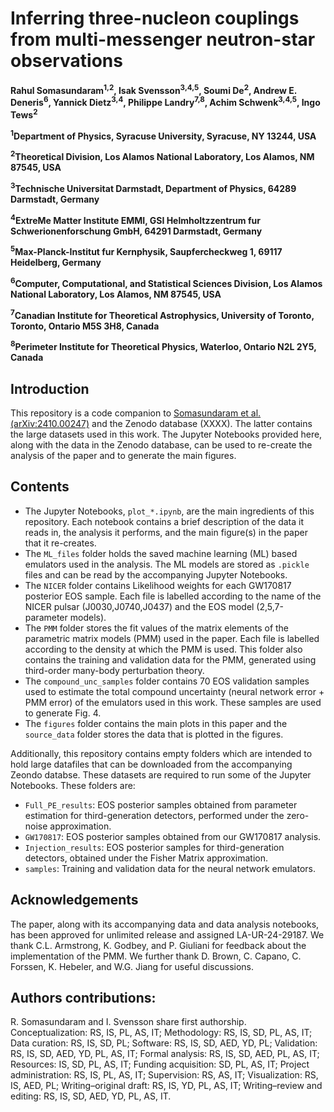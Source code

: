 # Inferring three-nucleon couplings from multi-messenger neutron-star observations

**Rahul Somasundaram<sup>1,2</sup>, Isak Svensson<sup>3,4,5</sup>, Soumi De<sup>2</sup>, Andrew E. Deneris<sup>6</sup>, Yannick Dietz<sup>3,4</sup>, Philippe Landry<sup>7,8</sup>, Achim Schwenk<sup>3,4,5</sup>, Ingo Tews<sup>2</sup>**

**<sup>1</sup>Department of Physics, Syracuse University, Syracuse, NY 13244, USA**

**<sup>2</sup>Theoretical Division, Los Alamos National Laboratory, Los Alamos, NM 87545, USA**

**<sup>3</sup>Technische Universitat Darmstadt, Department of Physics, 64289 Darmstadt, Germany**

**<sup>4</sup>ExtreMe Matter Institute EMMI, GSI Helmholtzzentrum fur Schwerionenforschung GmbH, 64291 Darmstadt, Germany**

**<sup>5</sup>Max-Planck-Institut fur Kernphysik, Saupfercheckweg 1, 69117 Heidelberg, Germany**

**<sup>6</sup>Computer, Computational, and Statistical Sciences Division, Los Alamos National Laboratory, Los Alamos, NM 87545, USA**

**<sup>7</sup>Canadian Institute for Theoretical Astrophysics, University of Toronto, Toronto, Ontario M5S 3H8, Canada**

**<sup>8</sup>Perimeter Institute for Theoretical Physics, Waterloo, Ontario N2L 2Y5, Canada**

## Introduction

This repository is a code companion to [Somasundaram et al. (arXiv:2410.00247)](https://arxiv.org/abs/2410.00247) and the Zenodo database (XXXX). The latter contains the large datasets used in this work. The Jupyter Notebooks provided here, along with the data in the Zenodo database, can be used to re-create the analysis of the paper and to generate the main figures. 

## Contents

 * The Jupyter Notebooks, `plot_*.ipynb`, are the main ingredients of this repository. Each notebook contains a brief description of the data it reads in, the analysis it performs, and the main figure(s) in the paper that it re-creates.
 * The `ML_files` folder holds the saved machine learning (ML) based emulators used in the analysis. The ML models are stored as `.pickle` files and can be read by the accompanying Jupyter Notebooks.
 * The `NICER` folder contains Likelihood weights for each GW170817 posterior EOS sample. Each file is labelled according to the name of the NICER pulsar (J0030,J0740,J0437) and the EOS model (2,5,7-parameter models).
 * The `PMM` folder stores the fit values of the matrix elements of the parametric matrix models (PMM) used in the paper. Each file is labelled according to the density at which the PMM is used. This folder also contains the training and validation data for the PMM, generated using third-order many-body perturbation theory.
 * The `compound_unc_samples` folder contains 70 EOS validation samples used to estimate the total compound uncertainty (neural network error + PMM error) of the emulators used in this work. These samples are used to generate Fig. 4.
 * The `figures` folder contains the main plots in this paper and the `source_data` folder stores the data that is plotted in the figures.

Additionally, this repository contains empty folders which are intended to hold large datafiles that can be downloaded from the accompanying Zeondo databse. These datasets are required to run some of the Jupyter Notebooks. These folders are:
 * `Full_PE_results`: EOS posterior samples obtained from parameter estimation for third-generation detectors, performed under the zero-noise approximation.
 * `GW170817`: EOS posterior samples obtained from our GW170817 analysis.
 * `Injection_results`: EOS posterior samples for third-generation detectors, obtained under the Fisher Matrix approximation.
 * `samples`: Training and validation data for the neural network emulators. 

## Acknowledgements

The paper, along with its accompanying data and data analysis notebooks, has been approved for unlimited release and assigned LA-UR-24-29187. We thank C.L. Armstrong, K. Godbey, and P. Giuliani for feedback about the implementation of the PMM. We further thank D. Brown, C. Capano, C. Forssen, K. Hebeler, and W.G. Jiang for useful discussions. 

## Authors contributions:

R. Somasundaram and I. Svensson share first authorship. 
Conceptualization: RS, IS, PL, AS, IT; 
Methodology: RS, IS, SD, PL, AS, IT; 
Data curation: RS, IS, SD, PL; 
Software: RS, IS, SD, AED, YD, PL; 
Validation: RS, IS, SD, AED, YD, PL, AS, IT; 
Formal analysis: RS, IS, SD, AED, PL, AS, IT; 
Resources: IS, SD, PL, AS, IT; 
Funding acquisition: SD, PL, AS, IT; 
Project administration: RS, IS, PL, AS, IT; 
Supervision: RS, AS, IT; 
Visualization: RS, IS, AED, PL; 
Writing–original draft: RS, IS, YD, PL, AS, IT; 
Writing–review and editing: RS, IS, SD, AED, YD, PL, AS, IT.
